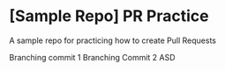 # [Sample Repo] PR Practice
A sample repo for practicing how to create Pull Requests

Branching commit 1
Branching Commit 2
ASD
